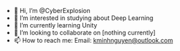 - 👋 Hi, I’m @CyberExplosion
- 👀 I’m interested in studying about Deep Learning
- 🌱 I’m currently learning Unity
- 💞️ I’m looking to collaborate on [nothing currently]
- 📫 How to reach me: Email: kminhnguyen@outlook.com

<!---
CyberExplosion/CyberExplosion is a ✨ special ✨ repository because its `README.md` (this file) appears on your GitHub profile.
You can click the Preview link to take a look at your changes.
--->
